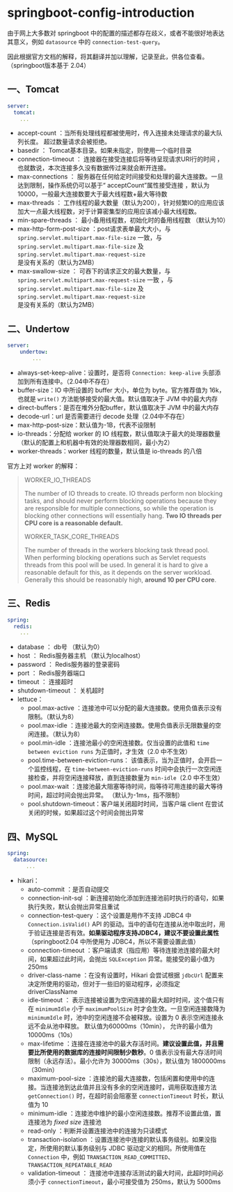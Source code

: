 # springboot-config-introduction

由于网上大多数对 springboot 中的配置的描述都存在歧义，或者不能很好地表达其意义，例如 `datasource` 中的 `connection-test-query`。

因此根据官方文档的解释，将其翻译并加以理解，记录至此，供各位查看。（springboot版本基于 2.04）

## 一、Tomcat

```yaml
server:
  tomcat:
    ...
```

-  accept-count ：当所有处理线程都被使用时，传入连接未处理请求的最大队列长度。 超过数量请求会被拒绝。
-  basedir ： Tomcat基本目录。如果未指定，则使用一个临时目录 
-  connection-timeout ： 连接器在接受连接后将等待呈现请求URI行的时间 ，也就数说，本次连接多久没有数据传过来就会断开连接。
-  max-connections ： 服务器在任何给定时间接受和处理的最大连接数。一旦达到限制，操作系统仍可以基于“ acceptCount”属性接受连接 ，默认为10000，一般最大连接数要大于最大线程数+最大等待数
-  max-threads ： 工作线程的最大数量（默认为200），针对频繁IO的应用应该加大一点最大线程数，对于计算密集型的应用应该减小最大线程数。
-  min-spare-threads ： 最小备用线程数，初始化时的备用线程数 （默认为10）
-  max-http-form-post-size ：post请求表单最大大小，与 `spring.servlet.multipart.max-file-size` 一致，与 `spring.servlet.multipart.max-file-size` 及 `spring.servlet.multipart.max-request-size` 是没有关系的（默认为2MB）
-  max-swallow-size ： 可吞下的请求正文的最大数量，与 `spring.servlet.multipart.max-request-size` 一致 ，与 `spring.servlet.multipart.max-file-size` 及 `spring.servlet.multipart.max-request-size` 是没有关系的（默认为2MB）

## 二、Undertow

``` yaml
server:
	undertow:
		...
```

- always-set-keep-alive：设置时，是否将 `Connection: keep-alive` 头部添加到所有连接中。（2.04中不存在）
- buffer-size：IO 中所设置的 buffer 大小，单位为 byte。官方推荐值为 16k，也就是 `write()` 方法能够接受的最大值。默认值取决于 JVM 中的最大内存
- direct-buffers：是否在堆外分配buffer，默认值取决于 JVM 中的最大内存
- decode-url：url 是否需要进行 decode 处理（2.04中不存在）
- max-http-post-size：默认值为-1B，代表不设限制
- io-threads：分配给 worker 的 IO 线程数，默认值取决于最大的处理器数量（默认的配置上和机器中有效的处理器数相同，最小为2）
- worker-threads：worker 线程的数量，默认值是 io-threads 的八倍

官方上对 worker 的解释：

>WORKER_IO_THREADS
>
>The number of IO threads to create. IO threads perform non blocking tasks, and should never perform blocking operations because they are responsible for multiple connections, so while the operation is blocking other connections will essentially hang. **Two IO threads per CPU core is a reasonable default.**
>
>WORKER_TASK_CORE_THREADS
>
>The number of threads in the workers blocking task thread pool. When performing blocking operations such as Servlet requests threads from this pool will be used. In general it is hard to give a reasonable default for this, as it depends on the server workload. Generally this should be reasonably high, **around 10 per CPU core**.

## 三、Redis

```yaml
spring:
  redis:
    ...
```

-  database ： db号 （默认为0）
-  host ： Redis服务器主机 （默认为localhost）
-  password ：  Redis服务器的登录密码 
-  port ：  Redis服务器端口 
-  timeout ： 连接超时 
-  shutdown-timeout ： 关机超时 
-  lettuce：
   -  pool.max-active ：连接池中可以分配的最大连接数。使用负值表示没有限制。（默认为8）
   -  pool.max-idle ：连接池最大的空闲连接数。使用负值表示无限数量的空闲连接。（默认为8）
   -  pool.min-idle ：连接池最小的空闲连接数。仅当设置的此值和 `time between eviction runs` 为正值时，才生效（2.0 中不生效）
   -  pool.time-between-eviction-runs： 该值表示，当为正值时，会开启一个监控线程，在 `time-between-eviction-runs` 时间中会执行一次空闲连接检查，并将空闲连接释放，直到连接数量为 `min-idle`（2.0 中不生效）
   -  pool.max-wait ：连接池最大阻塞等待时间，指等待可用连接的最大等待时间，超过时间会抛出异常。 （默认为-1ms，指不限制）
   -  pool.shutdown-timeout：客户端关闭超时时间，当客户端 client 在尝试关闭的时候，如果超过这个时间会抛出异常

## 四、MySQL

```yaml
spring:
  datasource:
	  ...
```

-  hikari：
   -  auto-commit ：是否自动提交	
   -  connection-init-sql ：新连接初始化添加到连接池前时执行的语句，如果执行失败，默认会抛出异常且重试
   -  connection-test-query ：这个设置是用作不支持 JDBC4 中 `Connection.isValid()` API 的驱动。当中的语句在连接从池中取出时，用于验证连接是否有效。**如果驱动程序支持JDBC4，建议不要设置此属性**（springboot2.04 中所使用为 JDBC4，所以不需要设置此值）
   -  connection-timeout ：客户端请求（指应用）等待连接池连接的最大时间，如果超过此时间，会抛出 `SQLException` 异常。能接受的最小值为 250ms
   -  driver-class-name ：在没有设置时，Hikari 会尝试根据 `jdbcUrl` 配置来决定所使用的驱动，但对于一些旧的驱动程序，必须指定driverClassName
   -  idle-timeout ： 表示连接被设置为空闲连接的最大超时时间，这个值只有在 `minimumIdle` 小于 `maximumPoolSize` 时才会生效。一旦空闲连接数降为 `minimumIdle` 时，池中的空闲连接不会被释放。设置为 0 表示空闲连接永远不会从池中释放。 默认值为60000ms（10min）， 允许的最小值为 10000ms（10s）
   -  max-lifetime ：连接在连接池中的最大存活时间。**建议设置此值，并且需要比所使用的数据库的连接时间限制少数秒**。0 值表示没有最大存活时间限制（永远存活）。最小允许为 30000ms（30s），默认值为 1800000ms（30min）
   -  maximum-pool-size ：连接池的最大连接数，包括闲置和使用中的连接。当连接池到达此值并且没有多余的空闲连接时，调用获取连接方法 `getConnection()` 时，在超时前会阻塞至 `connectionTimeout` 时长，默认值为 10 
   -  minimum-idle ：连接池中维护的最小空闲连接数。推荐不设置此值，置连接池为 *fixed size* 连接池
   -  read-only ：判断并设置连接池中的连接为只读模式 
   -  transaction-isolation ：设置连接池中连接的默认事务级别。如果没指定，所使用的默认事务级别与 JDBC 驱动定义的相同。所使用值在 `Connection` 中，例如 `TRANSACTION_READ_COMMITTED`、`TRANSACTION_REPEATABLE_READ`
   -  validation-timeout ： 连接池中连接存活测试的最大时间，此超时时间必须小于 `connectionTimeout`，最小可接受值为 250ms，默认为 5000ms


